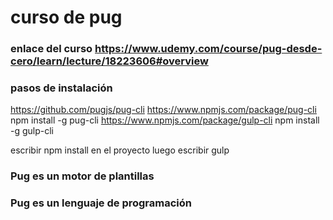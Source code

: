 # curso de pug

### enlace del curso https://www.udemy.com/course/pug-desde-cero/learn/lecture/18223606#overview

### pasos de instalación
https://github.com/pugjs/pug-cli
https://www.npmjs.com/package/pug-cli
npm install -g pug-cli
https://www.npmjs.com/package/gulp-cli
npm install -g gulp-cli


escribir
npm install en el proyecto
luego escribir gulp

### Pug es un motor de plantillas
### Pug es un lenguaje de programación